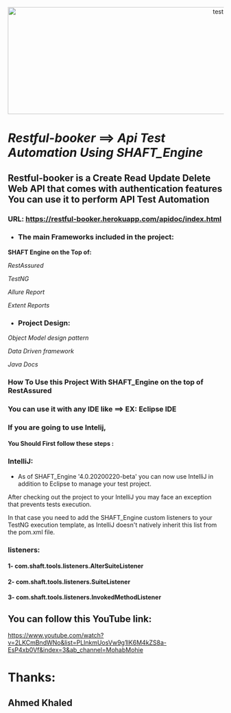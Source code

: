 <div align="center">
 <img  src="https://user-images.githubusercontent.com/68038931/147390936-c6228337-9787-4aab-b5d6-826bc8e4e4a3.gif" alt="test-light" width="1000" height="250" />
 </div>

# *Restful-booker* ==> *Api Test Automation* *Using* *SHAFT_Engine*
## Restful-booker is a Create Read Update Delete Web API that comes with authentication features You can use it to perform API Test Automation
### URL: https://restful-booker.herokuapp.com/apidoc/index.html 

- ### The main Frameworks included in the project:
 **SHAFT Engine on the Top of:**

 *RestAssured*
 
 *TestNG*
 
 *Allure Report*
 
 *Extent Reports*
 
- ### Project Design:
 *Object Model design pattern*
 
 *Data Driven framework*
 
 *Java Docs*

### How To Use this Project With SHAFT_Engine on the top of RestAssured ###

### You can use it with any IDE like ==> EX: Eclipse IDE

### If you are going to use Intelij,
#### You Should First follow these steps :

### IntelliJ:
- As of SHAFT_Engine '4.0.20200220-beta' you can now use IntelliJ in addition to Eclipse to manage your test project.

After checking out the project to your IntelliJ you may face an exception that prevents tests execution.

In that case you need to add the SHAFT_Engine custom listeners to your TestNG execution template, as IntelliJ doesn't natively inherit this list from the pom.xml file.


### listeners:
#### 1- com.shaft.tools.listeners.AlterSuiteListener
#### 2- com.shaft.tools.listeners.SuiteListener
#### 3- com.shaft.tools.listeners.InvokedMethodListener

## You can follow this YouTube link:
https://www.youtube.com/watch?v=2LKCmBndWNo&list=PLlnkmUosVw9g1IK6M4kZS8a-EsP4xb0Vf&index=3&ab_channel=MohabMohie


# Thanks:
## Ahmed Khaled ##
